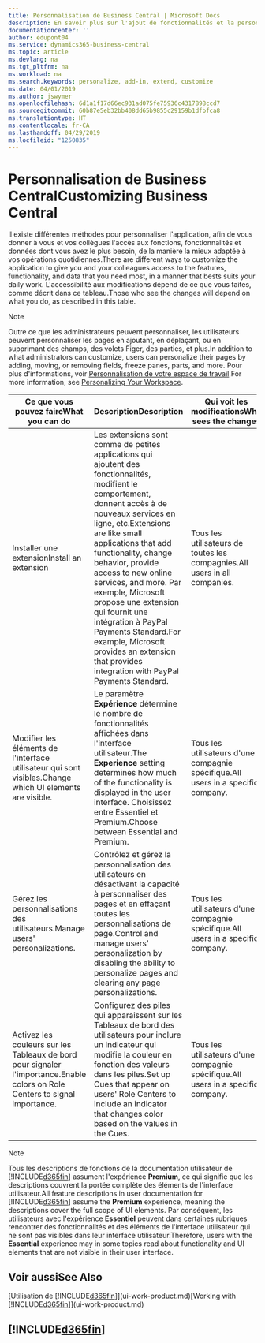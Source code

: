 ```yaml
---
title: Personnalisation de Business Central | Microsoft Docs
description: En savoir plus sur l'ajout de fonctionnalités et la personnalisation de Business Central.
documentationcenter: ''
author: edupont04
ms.service: dynamics365-business-central
ms.topic: article
ms.devlang: na
ms.tgt_pltfrm: na
ms.workload: na
ms.search.keywords: personalize, add-in, extend, customize
ms.date: 04/01/2019
ms.author: jswymer
ms.openlocfilehash: 6d1a1f17d66ec931ad075fe75936c4317898ccd7
ms.sourcegitcommit: 60b87e5eb32bb408dd65b9855c29159b1dfbfca8
ms.translationtype: HT
ms.contentlocale: fr-CA
ms.lasthandoff: 04/29/2019
ms.locfileid: "1250835"
---
```

# <a name="customizing-business-central"></a><span data-ttu-id="a1269-103">Personnalisation de Business Central</span><span class="sxs-lookup"><span data-stu-id="a1269-103">Customizing Business Central</span></span>
<span data-ttu-id="a1269-104">Il existe différentes méthodes pour personnaliser l'application, afin de vous donner à vous et vos collègues l'accès aux fonctions, fonctionnalités et données dont vous avez le plus besoin, de la manière la mieux adaptée à vos opérations quotidiennes.</span><span class="sxs-lookup"><span data-stu-id="a1269-104">There are different ways to customize the application to give you and your colleagues access to the features, functionality, and data that you need most, in a manner that bests suits your daily work.</span></span> <span data-ttu-id="a1269-105">L'accessibilité aux modifications dépend de ce que vous faites, comme décrit dans ce tableau.</span><span class="sxs-lookup"><span data-stu-id="a1269-105">Those who see the changes will depend on what you do, as described in this table.</span></span>

> [!NOTE]
> <span data-ttu-id="a1269-106">Outre ce que les administrateurs peuvent personnaliser, les utilisateurs peuvent personnaliser les pages en ajoutant, en déplaçant, ou en supprimant des champs, des volets Figer, des parties, et plus.</span><span class="sxs-lookup"><span data-stu-id="a1269-106">In addition to what administrators can customize, users can personalize their pages by adding, moving, or removing fields, freeze panes, parts, and more.</span></span> <span data-ttu-id="a1269-107">Pour plus d'informations, voir [Personnalisation de votre espace de travail](ui-personalization-user.md).</span><span class="sxs-lookup"><span data-stu-id="a1269-107">For more information, see [Personalizing Your Workspace](ui-personalization-user.md).</span></span>

| <span data-ttu-id="a1269-108">Ce que vous pouvez faire</span><span class="sxs-lookup"><span data-stu-id="a1269-108">What you can do</span></span>    |  <span data-ttu-id="a1269-109">Description</span><span class="sxs-lookup"><span data-stu-id="a1269-109">Description</span></span>  |  <span data-ttu-id="a1269-110">Qui voit les modifications</span><span class="sxs-lookup"><span data-stu-id="a1269-110">Who sees the changes</span></span>  |  <span data-ttu-id="a1269-111">Plus d'informations</span><span class="sxs-lookup"><span data-stu-id="a1269-111">More information</span></span>  |
|-----|---------------|---------|-------|
|<span data-ttu-id="a1269-112">Installer une extension</span><span class="sxs-lookup"><span data-stu-id="a1269-112">Install an extension</span></span>|<span data-ttu-id="a1269-113">Les extensions sont comme de petites applications qui ajoutent des fonctionnalités, modifient le comportement, donnent accès à de nouveaux services en ligne, etc.</span><span class="sxs-lookup"><span data-stu-id="a1269-113">Extensions are like small applications that add functionality, change behavior, provide access to new online services, and more.</span></span> <span data-ttu-id="a1269-114">Par exemple, Microsoft propose une extension qui fournit une intégration à PayPal Payments Standard.</span><span class="sxs-lookup"><span data-stu-id="a1269-114">For example, Microsoft provides an extension that provides integration with PayPal Payments Standard.</span></span>|<span data-ttu-id="a1269-115">Tous les utilisateurs de toutes les compagnies.</span><span class="sxs-lookup"><span data-stu-id="a1269-115">All users in all companies.</span></span>|[<span data-ttu-id="a1269-116">Personnalisation à l'aide d'extensions</span><span class="sxs-lookup"><span data-stu-id="a1269-116">Customizing Using Extensions</span></span>](ui-extensions.md)|
|<span data-ttu-id="a1269-117">Modifier les éléments de l'interface utilisateur qui sont visibles.</span><span class="sxs-lookup"><span data-stu-id="a1269-117">Change which UI elements are visible.</span></span>|<span data-ttu-id="a1269-118">Le paramètre **Expérience** détermine le nombre de fonctionnalités affichées dans l'interface utilisateur.</span><span class="sxs-lookup"><span data-stu-id="a1269-118">The **Experience** setting determines how much of the functionality is displayed in the user interface.</span></span> <span data-ttu-id="a1269-119">Choisissez entre Essentiel et Premium.</span><span class="sxs-lookup"><span data-stu-id="a1269-119">Choose between Essential and Premium.</span></span>|<span data-ttu-id="a1269-120">Tous les utilisateurs d'une compagnie spécifique.</span><span class="sxs-lookup"><span data-stu-id="a1269-120">All users in a specific company.</span></span>|[<span data-ttu-id="a1269-121">Modification des fonctionnalités affichées</span><span class="sxs-lookup"><span data-stu-id="a1269-121">Changing Which Features are Displayed</span></span>](ui-experiences.md)|
|<span data-ttu-id="a1269-122">Gérez les personnalisations des utilisateurs.</span><span class="sxs-lookup"><span data-stu-id="a1269-122">Manage users' personalizations.</span></span>|<span data-ttu-id="a1269-123">Contrôlez et gérez la personnalisation des utilisateurs en désactivant la capacité à personnaliser des pages et en effaçant toutes les personnalisations de page.</span><span class="sxs-lookup"><span data-stu-id="a1269-123">Control and manage users' personalization by disabling the ability to personalize pages and clearing any page personalizations.</span></span>|<span data-ttu-id="a1269-124">Tous les utilisateurs d'une compagnie spécifique.</span><span class="sxs-lookup"><span data-stu-id="a1269-124">All users in a specific company.</span></span>|[<span data-ttu-id="a1269-125">Gérer la personnalisation en tant qu'administrateur</span><span class="sxs-lookup"><span data-stu-id="a1269-125">Managing Personalization as an Administrator</span></span>](ui-personalization-manage.md)|
|<span data-ttu-id="a1269-126">Activez les couleurs sur les Tableaux de bord pour signaler l'importance.</span><span class="sxs-lookup"><span data-stu-id="a1269-126">Enable colors on Role Centers to signal importance.</span></span>|<span data-ttu-id="a1269-127">Configurez des piles qui apparaissent sur les Tableaux de bord des utilisateurs pour inclure un indicateur qui modifie la couleur en fonction des valeurs dans les piles.</span><span class="sxs-lookup"><span data-stu-id="a1269-127">Set up Cues that appear on users' Role Centers to include an indicator that changes color based on the values in the Cues.</span></span>|<span data-ttu-id="a1269-128">Tous les utilisateurs d'une compagnie spécifique.</span><span class="sxs-lookup"><span data-stu-id="a1269-128">All users in a specific company.</span></span>|[<span data-ttu-id="a1269-129">Configuration d'un indicateur coloré sur des piles</span><span class="sxs-lookup"><span data-stu-id="a1269-129">Setting Up a Colored Indicator on Cues</span></span>](admin-how-set-up-colored-indicator-on-cues.md)|

> [!NOTE]
> <span data-ttu-id="a1269-130">Tous les descriptions de fonctions de la documentation utilisateur de [!INCLUDE[d365fin](includes/d365fin_md.md)] assument l'expérience **Premium**, ce qui signifie que les descriptions couvrent la portée complète des éléments de l'interface utilisateur.</span><span class="sxs-lookup"><span data-stu-id="a1269-130">All feature descriptions in user documentation for [!INCLUDE[d365fin](includes/d365fin_md.md)] assume the **Premium** experience, meaning the descriptions cover the full scope of UI elements.</span></span> <span data-ttu-id="a1269-131">Par conséquent, les utilisateurs avec l'expérience **Essentiel** peuvent dans certaines rubriques rencontrer des fonctionnalités et des éléments de l'interface utilisateur qui ne sont pas visibles dans leur interface utilisateur.</span><span class="sxs-lookup"><span data-stu-id="a1269-131">Therefore, users with the **Essential** experience may in some topics read about functionality and UI elements that are not visible in their user interface.</span></span>

## <a name="see-also"></a><span data-ttu-id="a1269-132">Voir aussi</span><span class="sxs-lookup"><span data-stu-id="a1269-132">See Also</span></span>
<span data-ttu-id="a1269-133">[Utilisation de [!INCLUDE[d365fin](includes/d365fin_md.md)]](ui-work-product.md)</span><span class="sxs-lookup"><span data-stu-id="a1269-133">[Working with [!INCLUDE[d365fin](includes/d365fin_md.md)]](ui-work-product.md)</span></span>  

## [!INCLUDE[d365fin](includes/free_trial_md.md)]  
